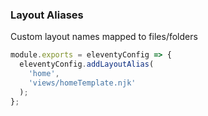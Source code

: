 ### Layout Aliases

Custom layout names mapped to files/folders

```js
module.exports = eleventyConfig => {
  eleventyConfig.addLayoutAlias(
    'home',
    'views/homeTemplate.njk'
  );
};
